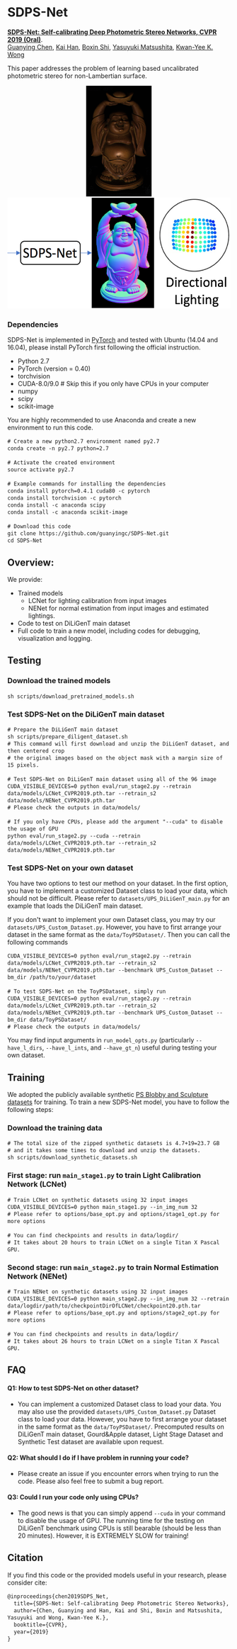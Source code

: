 # SDPS-Net
**[SDPS-Net: Self-calibrating Deep Photometric Stereo Networks, CVPR 2019 (Oral)](http://guanyingc.github.io/SDPS-Net/)**.
<br>
[Guanying Chen](http://www.gychen.org), [Kai Han](http://www.hankai.org/), [Boxin Shi](http://alumni.media.mit.edu/~shiboxin/), [Yasuyuki Matsushita](http://www-infobiz.ist.osaka-u.ac.jp/en/member/matsushita/), [Kwan-Yee K. Wong](http://i.cs.hku.hk/~kykwong/)
<br>

This paper addresses the problem of learning based uncalibrated photometric stereo for non-Lambertian surface.
<br>
<p align="center">
    <img src='data/images/buddha.gif' height="250" >
    <img src='data/images/GT.png' height="250" >
</p>

### Dependencies
SDPS-Net is implemented in [PyTorch](https://pytorch.org/) and tested with Ubuntu (14.04 and 16.04), please install PyTorch first following the official instruction. 

- Python 2.7 
- PyTorch (version = 0.40)
- torchvision
- CUDA-8.0/9.0 # Skip this if you only have CPUs in your computer
- numpy
- scipy
- scikit-image 

You are highly recommended to use Anaconda and create a new environment to run this code.
```shell
# Create a new python2.7 environment named py2.7
conda create -n py2.7 python=2.7

# Activate the created environment
source activate py2.7

# Example commands for installing the dependencies 
conda install pytorch=0.4.1 cuda80 -c pytorch
conda install torchvision -c pytorch
conda install -c anaconda scipy 
conda install -c anaconda scikit-image 

# Download this code
git clone https://github.com/guanyingc/SDPS-Net.git
cd SDPS-Net
```
## Overview:
We provide:
- Trained models
    - LCNet for lighting calibration from input images
    - NENet for normal estimation from input images and estimated lightings.
- Code to test on DiLiGenT main dataset
- Full code to train a new model, including codes for debugging, visualization and logging.

## Testing
### Download the trained models
```
sh scripts/download_pretrained_models.sh
```

### Test SDPS-Net on the DiLiGenT main dataset
```shell
# Prepare the DiLiGenT main dataset
sh scripts/prepare_diligent_dataset.sh
# This command will first download and unzip the DiLiGenT dataset, and then centered crop 
# the original images based on the object mask with a margin size of 15 pixels.

# Test SDPS-Net on DiLiGenT main dataset using all of the 96 image
CUDA_VISIBLE_DEVICES=0 python eval/run_stage2.py --retrain data/models/LCNet_CVPR2019.pth.tar --retrain_s2 data/models/NENet_CVPR2019.pth.tar
# Please check the outputs in data/models/

# If you only have CPUs, please add the argument "--cuda" to disable the usage of GPU
python eval/run_stage2.py --cuda --retrain data/models/LCNet_CVPR2019.pth.tar --retrain_s2 data/models/NENet_CVPR2019.pth.tar
```

### Test SDPS-Net on your own dataset
You have two options to test our method on your dataset. In the first option, you have to implement a customized Dataset class to load your data, which should not be difficult. Please refer to `datasets/UPS_DiLiGenT_main.py` for an example that loads the DiLiGenT main dataset.

If you don't want to implement your own Dataset class, you may try our `datasets/UPS_Custom_Dataset.py`. However, you have to first arrange your dataset in the same format as the `data/ToyPSDataset/`. Then you can call the following commands
```shell
CUDA_VISIBLE_DEVICES=0 python eval/run_stage2.py --retrain data/models/LCNet_CVPR2019.pth.tar --retrain_s2 data/models/NENet_CVPR2019.pth.tar --benchmark UPS_Custom_Dataset --bm_dir /path/to/your/dataset

# To test SDPS-Net on the ToyPSDataset, simply run
CUDA_VISIBLE_DEVICES=0 python eval/run_stage2.py --retrain data/models/LCNet_CVPR2019.pth.tar --retrain_s2 data/models/NENet_CVPR2019.pth.tar --benchmark UPS_Custom_Dataset --bm_dir data/ToyPSDataset/
# Please check the outputs in data/models/
```
You may find input arguments in `run_model_opts.py` (particularly `--have_l_dirs`, `--have_l_ints`, and `--have_gt_n`) useful during testing your own dataset.

## Training
We adopted the publicly available synthetic [PS Blobby and Sculpture datasets](https://github.com/guanyingc/PS-FCN) for training.
To train a new SDPS-Net model, you have to follow the following steps:

### Download the training data
```shell
# The total size of the zipped synthetic datasets is 4.7+19=23.7 GB 
# and it takes some times to download and unzip the datasets.
sh scripts/download_synthetic_datasets.sh
```

### First stage: run `main_stage1.py` to train Light Calibration Network (LCNet)
```shell
# Train LCNet on synthetic datasets using 32 input images
CUDA_VISIBLE_DEVICES=0 python main_stage1.py --in_img_num 32
# Please refer to options/base_opt.py and options/stage1_opt.py for more options

# You can find checkpoints and results in data/logdir/
# It takes about 20 hours to train LCNet on a single Titan X Pascal GPU.
```
### Second stage: run `main_stage2.py` to train Normal Estimation Network (NENet)
```shell
# Train NENet on synthetic datasets using 32 input images
CUDA_VISIBLE_DEVICES=0 python main_stage2.py --in_img_num 32 --retrain data/logdir/path/to/checkpointDirOfLCNet/checkpoint20.pth.tar
# Please refer to options/base_opt.py and options/stage2_opt.py for more options

# You can find checkpoints and results in data/logdir/
# It takes about 26 hours to train LCNet on a single Titan X Pascal GPU.
```

## FAQ

#### Q1: How to test SDPS-Net on other dataset?
- You can implement a customized Dataset class to load your data. You may also use the provided `datasets/UPS_Custom_Dataset.py` Dataset class to load your data. However, you have to first arrange your dataset in the same format as the `data/ToyPSDataset/`. Precomputed results on DiLiGenT main dataset, Gourd\&Apple dataset, Light Stage Dataset and Synthetic Test dataset are available upon request.

#### Q2: What should I do if I have problem in running your code?
- Please create an issue if you encounter errors when trying to run the code. Please also feel free to submit a bug report.

#### Q3: Could I run your code only using CPUs?
- The good news is that you can simply append `--cuda` in your command to disable the usage of GPU. The running time for the testing on DiLiGenT benchmark using CPUs is still bearable (should be less than 20 minutes). However, it is EXTREMELY SLOW for training! 

## Citation
If you find this code or the provided models useful in your research, please consider cite: 
```
@inproceedings{chen2019SDPS_Net,
  title={SDPS-Net: Self-calibrating Deep Photometric Stereo Networks},
  author={Chen, Guanying and Han, Kai and Shi, Boxin and Matsushita, Yasuyuki and Wong, Kwan-Yee K.},
  booktitle={CVPR},
  year={2019}
}
```
